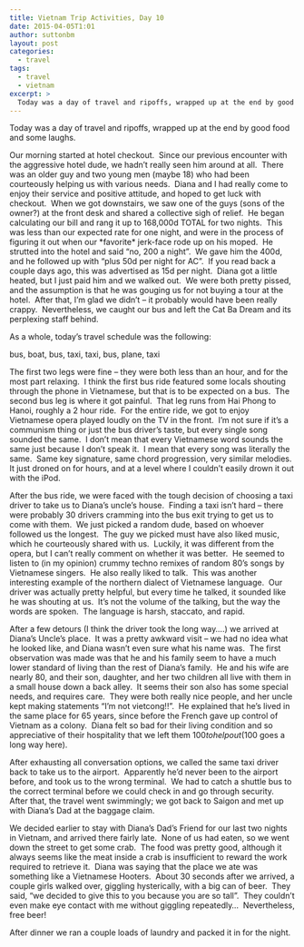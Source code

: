```yaml
---
title: Vietnam Trip Activities, Day 10
date: 2015-04-05T1:01
author: suttonbm
layout: post
categories:
  - travel
tags:
  - travel
  - vietnam
excerpt: >
  Today was a day of travel and ripoffs, wrapped up at the end by good food...
---
```

Today was a day of travel and ripoffs, wrapped up at the end by good food and some laughs.

Our morning started at hotel checkout.  Since our previous encounter with the aggressive hotel dude, we hadn’t really seen him around at all.  There was an older guy and two young men (maybe 18) who had been courteously helping us with various needs.  Diana and I had really come to enjoy their service and positive attitude, and hoped to get luck with checkout.  When we got downstairs, we saw one of the guys (sons of the owner?) at the front desk and shared a collective sigh of relief.  He began calculating our bill and rang it up to 168,000d TOTAL for two nights.  This was less than our expected rate for one night, and were in the process of figuring it out when our \*favorite\* jerk-face rode up on his moped.  He strutted into the hotel and said “no, 200 a night”.  We gave him the 400d, and he followed up with “plus 50d per night for AC”.  If you read back a couple days ago, this was advertised as 15d per night.  Diana got a little heated, but I just paid him and we walked out.  We were both pretty pissed, and the assumption is that he was gouging us for not buying a tour at the hotel.  After that, I’m glad we didn’t &#8211; it probably would have been really crappy.  Nevertheless, we caught our bus and left the Cat Ba Dream and its perplexing staff behind.

As a whole, today’s travel schedule was the following:
  
bus, boat, bus, taxi, taxi, bus, plane, taxi

The first two legs were fine &#8211; they were both less than an hour, and for the most part relaxing.  I think the first bus ride featured some locals shouting through the phone in Vietnamese, but that is to be expected on a bus.  The second bus leg is where it got painful.  That leg runs from Hai Phong to Hanoi, roughly a 2 hour ride.  For the entire ride, we got to enjoy Vietnamese opera played loudly on the TV in the front.  I’m not sure if it’s a communism thing or just the bus driver’s taste, but every single song sounded the same.  I don’t mean that every Vietnamese word sounds the same just because I don’t speak it.  I mean that every song was literally the same.  Same key signature, same chord progression, very similar melodies.  It just droned on for hours, and at a level where I couldn’t easily drown it out with the iPod.

After the bus ride, we were faced with the tough decision of choosing a taxi driver to take us to Diana’s uncle’s house.  Finding a taxi isn’t hard &#8211; there were probably 30 drivers cramming into the bus exit trying to get us to come with them.  We just picked a random dude, based on whoever followed us the longest.  The guy we picked must have also liked music, which he courteously shared with us.  Luckily, it was different from the opera, but I can’t really comment on whether it was better.  He seemed to listen to (in my opinion) crummy techno remixes of random 80’s songs by Vietnamese singers.  He also really liked to talk.  This was another interesting example of the northern dialect of Vietnamese language.  Our driver was actually pretty helpful, but every time he talked, it sounded like he was shouting at us.  It’s not the volume of the talking, but the way the words are spoken.  The language is harsh, staccato, and rapid.

After a few detours (I think the driver took the long way….) we arrived at Diana’s Uncle’s place.  It was a pretty awkward visit &#8211; we had no idea what he looked like, and Diana wasn’t even sure what his name was.  The first observation was made was that he and his family seem to have a much lower standard of living than the rest of Diana’s family.  He and his wife are nearly 80, and their son, daughter, and her two children all live with them in a small house down a back alley.  It seems their son also has some special needs, and requires care.  They were both really nice people, and her uncle kept making statements “I’m not vietcong!!”.  He explained that he’s lived in the same place for 65 years, since before the French gave up control of Vietnam as a colony.  Diana felt so bad for their living condition and so appreciative of their hospitality that we left them $100 to help out ($100 goes a long way here).

After exhausting all conversation options, we called the same taxi driver back to take us to the airport.  Apparently he’d never been to the airport before, and took us to the wrong terminal.  We had to catch a shuttle bus to the correct terminal before we could check in and go through security.  After that, the travel went swimmingly; we got back to Saigon and met up with Diana’s Dad at the baggage claim.

We decided earlier to stay with Diana’s Dad’s Friend for our last two nights in Vietnam, and arrived there fairly late.  None of us had eaten, so we went down the street to get some crab.  The food was pretty good, although it always seems like the meat inside a crab is insufficient to reward the work required to retrieve it.  Diana was saying that the place we ate was something like a Vietnamese Hooters.  About 30 seconds after we arrived, a couple girls walked over, giggling hysterically, with a big can of beer.  They said, “we decided to give this to you because you are so tall”.  They couldn’t even make eye contact with me without giggling repeatedly…  Nevertheless, free beer!

After dinner we ran a couple loads of laundry and packed it in for the night.